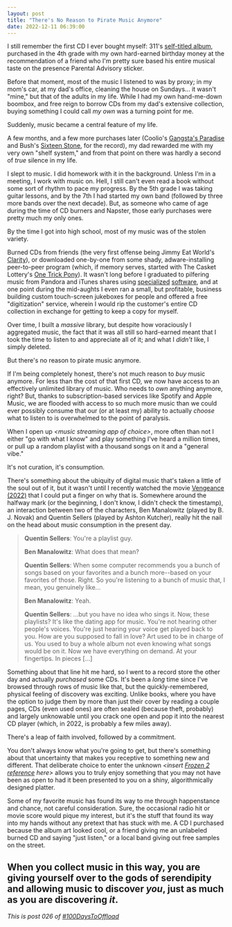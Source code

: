 ```yaml
---
layout: post
title: "There's No Reason to Pirate Music Anymore"
date: 2022-12-11 06:39:00
---
```

I still remember the first CD I ever bought myself: 311's [self-titled album](https://www.last.fm/music/311/311), purchased in the 4th grade with my own hard-earned birthday money at the recommendation of a friend who I'm pretty sure based his entire musical taste on the presence Parental Advisory sticker.

Before that moment, most of the music I listened to was by proxy; in my mom's car, at my dad's office, cleaning the house on Sundays... it wasn't "mine," but that of the adults in my life. While I had my own hand-me-down boombox, and free reign to borrow CDs from my dad's extensive collection, buying something I could call _my own_ was a turning point for me.

Suddenly, music became a central feature of my life.

A few months, and a few more purchases later (Coolio's [Gangsta's Paradise](https://www.last.fm/music/Coolio/Gangsta%27s+Paradise) and Bush's [Sixteen Stone](https://www.last.fm/music/Bush/Sixteen+Stone), for the record), my dad rewarded me with my very own "shelf system," and from that point on there was hardly a second of _true_ silence in my life.

I slept to music. I did homework with it in the background. Unless I'm in a meeting, I work with music on. Hell, I still can't even read a book without some sort of rhythm to pace my progress. By the 5th grade I was taking guitar lessons, and by the 7th I had started my own band (followed by three more bands over the next decade). But, as someone who came of age during the time of CD burners and Napster, those early purchases were pretty much my only ones.

By the time I got into high school, most of my music was of the stolen variety.

Burned CDs from friends (the very first offense being Jimmy Eat World's [Clarity](https://www.last.fm/music/Jimmy+Eat+World/Clarity)), or downloaded one-by-one from some shady, adware-installing peer-to-peer program (which, if memory serves, started with The Casket Lottery's [One Trick Pony](https://www.last.fm/music/The+Casket+Lottery/_/One+Trick+Pony)). It wasn't long before I graduated to pilfering music from Pandora and iTunes shares using [specialized](https://web.archive.org/web/20090122231444/http://lifehacker.com/232533/download-of-the-day-pandora-downloader-windows) [software](https://web.archive.org/web/20050312011235/http://www.lifehacker.com/software/file-sharing/mytunes-redux-copies-itunes-libraries-033332.php), and at one point during the mid-aughts I even ran a small, but profitable, business building custom touch-screen jukeboxes for people and offered a free "digitization" service, wherein I would rip the customer's entire CD collection in exchange for getting to keep a copy for myself.

Over time, I built a _massive_ library, but despite how voraciously I aggregated music, the fact that it was all still so hard-earned meant that I took the time to listen to and appreciate all of it; and what I _didn't_ like, I simply deleted.

But there's no reason to pirate music anymore.

If I'm being completely honest, there's not much reason to _buy_ music anymore. For less than the cost of that first CD, we now have access to an effectively unlimited library of music. Who needs to _own_ anything anymore, right? But, thanks to subscription-based services like Spotify and Apple Music, we are flooded with access to so much more music than we could ever possibly consume that our (or at least my) ability to actually _choose_ what to listen to is overwhelmed to the point of paralysis.

When I open up _\<music streaming app of choice\>_, more often than not I either "go with what I know" and play something I've heard a million times, or pull up a random playlist with a thousand songs on it and a "general vibe."

It's not curation, it's consumption.

There's something about the ubiquity of digital music that's taken a little of the soul out of it, but it wasn't until I recently watched the movie [Vengeance (2022)](https://www.themoviedb.org/movie/683340-vengeance) that I could put a finger on why that is. Somewhere around the halfway mark (or the beginning, I don't know, I didn't check the timestamp), an interaction between two of the characters, Ben Manalowitz (played by B. J. Novak) and Quentin Sellers (played by Ashton Kutcher), really hit the nail on the head about music consumption in the present day.

> **Quentin Sellers**: You're a playlist guy.
>
> **Ben Manalowitz**: What does that mean?
>
> **Quentin Sellers**: When some computer recommends you a bunch of songs based on your favorites and a bunch more--based on your favorites of those. Right. So you're listening to a bunch of music that, I mean, you genuinely like...
>
> **Ben Manalowitz**: Yeah.
>
> **Quentin Sellers**: ...but you have no idea who sings it. Now, these playlists? It's like the dating app for music. You're not hearing other people's voices. You're just hearing your voice get played back to you. How are you supposed to fall in love? Art used to be in charge of us. You used to buy a whole album not even knowing what songs would be on it. Now we have everything on demand. At your fingertips. In pieces \[...\]

Something about that line hit me hard, so I went to a record store the other day and actually _purchased_ some CDs. It's been a _long_ time since I've browsed through rows of music like that, but the quickly-remembered, physical feeling of discovery was exciting. Unlike books, where you have the option to judge them by more than just their cover by reading a couple pages, CDs (even used ones) are often sealed (because theft, probably) and largely unknowable until you crack one open and pop it into the nearest CD player (which, in 2022, is probably a few miles away).

There's a leap of faith involved, followed by a commitment.

You don't always know what you're going to get, but there's something about that uncertainty that makes you receptive to something new and different. That deliberate choice to enter the unknown _\<insert [Frozen 2 reference](https://www.last.fm/music/Panic!+at+the+Disco/_/Into+the+Unknown) here\>_ allows you to truly enjoy something that you may not have been as open to had it been presented to you on a shiny, algorithmically designed platter.

Some of my favorite music has found its way to me through happenstance and chance, not careful consideration. Sure, the occasional radio hit or movie score would pique my interest, but it's the stuff that found its way into my hands without any pretext that has stuck with me. A CD I purchased because the album art looked cool, or a friend giving me an unlabeled burned CD and saying "just listen," or a local band giving out free samples on the street.

When you collect music in this way, you are giving yourself over to the gods of serendipity and allowing music to discover _you_, just as much as you are discovering _it_.
--

_This is post 026 of [#100DaysToOffload](https://100daystooffload.com/)_
